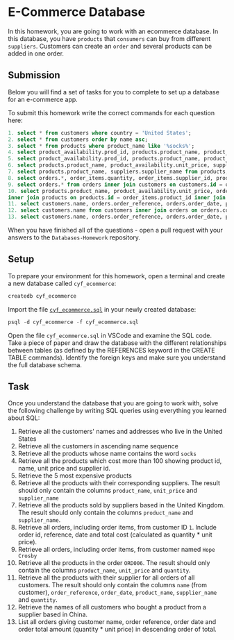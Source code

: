 # E-Commerce Database

In this homework, you are going to work with an ecommerce database. In this database, you have `products` that `consumers` can buy from different `suppliers`. Customers can create an `order` and several products can be added in one order.

## Submission

Below you will find a set of tasks for you to complete to set up a database for an e-commerce app.

To submit this homework write the correct commands for each question here:
```sql
1. select * from customers where country = 'United States';
2. select * from customers order by name asc;
3. select * from products where product_name like '%socks%';
4. select product_availability.prod_id, products.product_name, product_availability.unit_price, product_availability.supp_id from product_availability inner join products on products.id = product_availability.prod_id where product_availability.unit_price > 100;
5. select product_availability.prod_id, products.product_name, product_availability.unit_price from product_availability inner join products on products.id = product_availability.prod_id order by product_availability.unit_price desc limit 5; 
6. select products.product_name, product_availability.unit_price, suppliers.supplier_name from products inner join product_availability on products.id = product_availability.prod_id inner join suppliers on suppliers.id = product_availability.supp_id; 
7. select products.product_name, suppliers.supplier_name from products, suppliers, product_availability where products.id=product_availability.prod_id and suppliers.id = product_availability.supp_id and suppliers.country = 'United Kingdom';
8. select orders.*, order_items.quantity, order_items.supplier_id, product_availability.unit_price * order_items.quantity as total_cost from order_items inner join orders on orders.id = order_items.order_id inner join product_availability on product_availability.prod_id = order_items.product_id and product_availability.supp_id = order_items.supplier_id inner join suppliers on suppliers.id = order_items.supplier_id where orders.customer_id = 1;
9. select orders.* from orders inner join customers on customers.id = orders.customer_id where customers.name = 'Hope Crosby';
10. select products.product_name, product_availability.unit_price, order_items.quantity from order_items
inner join products on products.id = order_items.product_id inner join product_availability on product_availability.prod_id = order_items.product_id and product_availability.supp_id = order_items.supplier_id inner join orders on orders.id = order_items.order_id where orders.order_reference='ORD006';
11. select customers.name, orders.order_reference, orders.order_date, products.product_name, suppliers.supplier_name, order_items.quantity from order_items inner join orders on orders.id = order_items.order_id inner join customers on customers.id = orders.customer_id inner join products on products.id = order_items.product_id inner join suppliers on suppliers.id = order_items.supplier_id;
12. select customers.name from customers inner join orders on orders.customer_id = customers.id inner join order_items on order_items.order_id = orders.id inner join suppliers on suppliers.id = order_items.supplier_id where suppliers.country = 'China'; 
13. select customers.name, orders.order_reference, orders.order_date, product_availability.unit_price * order_items.quantity as total_amount from order_items inner join orders on orders.id = order_items.order_id inner join customers on customers.id = orders.customer_id inner join product_availability on product_availability.prod_id=order_items.product_id and product_availability.supp_id=order_items.supplier_id order total_amount desc;
```

When you have finished all of the questions - open a pull request with your answers to the `Databases-Homework` repository.

## Setup

To prepare your environment for this homework, open a terminal and create a new database called `cyf_ecommerce`:

```sql
createdb cyf_ecommerce
```

Import the file [`cyf_ecommerce.sql`](./cyf_ecommerce.sql) in your newly created database:

```sql
psql -d cyf_ecommerce -f cyf_ecommerce.sql
```

Open the file `cyf_ecommerce.sql` in VSCode and examine the SQL code. Take a piece of paper and draw the database with the different relationships between tables (as defined by the REFERENCES keyword in the CREATE TABLE commands). Identify the foreign keys and make sure you understand the full database schema.

## Task

Once you understand the database that you are going to work with, solve the following challenge by writing SQL queries using everything you learned about SQL:

1. Retrieve all the customers' names and addresses who live in the United States
2. Retrieve all the customers in ascending name sequence
3. Retrieve all the products whose name contains the word `socks`
4. Retrieve all the products which cost more than 100 showing product id, name, unit price and supplier id.
5. Retrieve the 5 most expensive products
6. Retrieve all the products with their corresponding suppliers. The result should only contain the columns `product_name`, `unit_price` and `supplier_name`
7. Retrieve all the products sold by suppliers based in the United Kingdom. The result should only contain the columns `product_name` and `supplier_name`.
8. Retrieve all orders, including order items, from customer ID `1`. Include order id, reference, date and total cost (calculated as quantity * unit price).
9. Retrieve all orders, including order items, from customer named `Hope Crosby`
10. Retrieve all the products in the order `ORD006`. The result should only contain the columns `product_name`, `unit_price` and `quantity`.
11. Retrieve all the products with their supplier for all orders of all customers. The result should only contain the columns `name` (from customer), `order_reference`, `order_date`, `product_name`, `supplier_name` and `quantity`.
12. Retrieve the names of all customers who bought a product from a supplier based in China.
13. List all orders giving customer name, order reference, order date and order total amount (quantity * unit price) in descending order of total.
